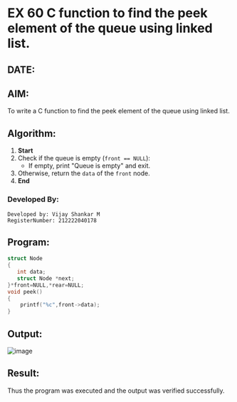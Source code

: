 # EX 60 C function to find the peek element of the queue using linked list.
## DATE:
## AIM:
To write a C function to find the peek element of the queue using linked list.

## Algorithm:
   
1. **Start**  
2. Check if the queue is empty (`front == NULL`):  
   - If empty, print "Queue is empty" and exit.  
3. Otherwise, return the `data` of the `front` node.  
4. **End**  

### Developed By:
```
Developed by: Vijay Shankar M
RegisterNumber: 212222040178
```

## Program:
```c program
struct Node
{
   int data;
   struct Node *next;
}*front=NULL,*rear=NULL;
void peek()
{
    printf("%c",front->data);
}
```

## Output:

![image](https://github.com/user-attachments/assets/2304b47b-6f48-47d2-ada7-d050be32dab5)


## Result:
Thus the program was executed and the output was verified successfully.


